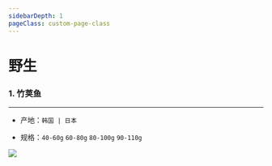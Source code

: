 ```yaml
---
sidebarDepth: 1
pageClass: custom-page-class
---
```

# 野生

### 1. 竹荚鱼 <Badge text="24小时直达"/>
<hr>

- 产地：`韩国 | 日本`</p>
- 规格：`40-60g` `60-80g` `80-100g` `90-110g`</p>

<div class="imgb" >
 <img  src="https://yuhuawebsite.oss-cn-hongkong.aliyuncs.com/P-F-%E7%AB%B9%E8%8D%9A%E9%B1%BC.jpg">
</div>

<footBarZh></footBarZh>
